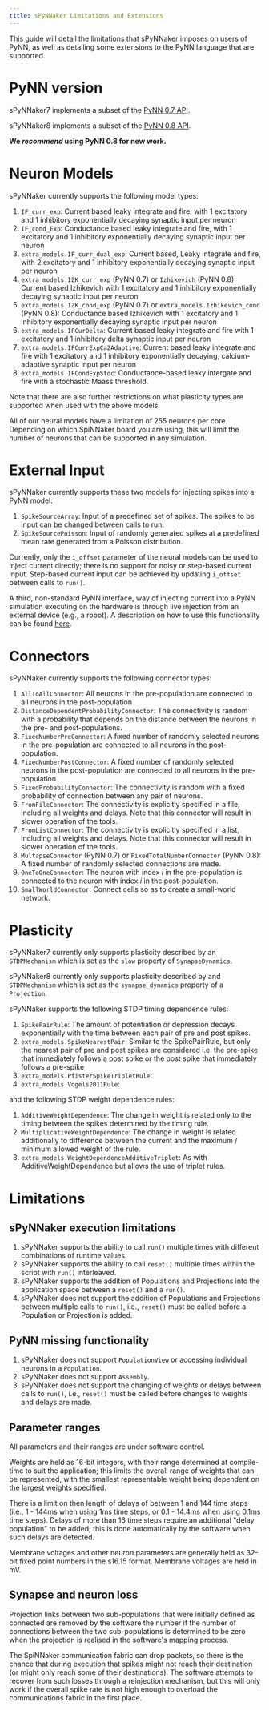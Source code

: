 ```yaml
---
title: sPyNNaker Limitations and Extensions
---
```


This guide will detail the limitations that sPyNNaker imposes on users of PyNN, as well as detailing some extensions to the PyNN language that are supported.


# PyNN version

sPyNNaker7 implements a subset of the [PyNN 0.7 API](http://neuralensemble.org/trac/PyNN/wiki/API-0.7).

sPyNNaker8 implements a subset of the [PyNN 0.8 API](http://neuralensemble.org/docs/PyNN/0.8/api_reference.html).

**We _recommend_ using PyNN 0.8 for new work.**

# Neuron Models

sPyNNaker currently supports the following model types:

1. `IF_curr_exp`: Current based leaky integrate and fire, with 1 excitatory and 1 inhibitory exponentially decaying synaptic input per neuron
1. `IF_cond_Exp`: Conductance based leaky integrate and fire, with 1 excitatory and 1 inhibitory exponentially decaying synaptic input per neuron
1. `extra_models.IF_curr_dual_exp`: Current based, Leaky integrate and fire, with 2 excitatory and 1 inhibitory exponentially decaying synaptic input per neuron
1. `extra_models.IZK_curr_exp` (PyNN 0.7) or `Izhikevich` (PyNN 0.8): Current based Izhikevich with 1 excitatory and 1 inhibitory exponentially decaying synaptic input per neuron
1. `extra_models.IZK_cond_exp` (PyNN 0.7) or `extra_models.Izhikevich_cond` (PyNN 0.8): Conductance based Izhikevich with 1 excitatory and 1 inhibitory exponentially decaying synaptic input per neuron
1. `extra_models.IFCurDelta`: Current based leaky integrate and fire with 1 excitatory and 1 inhibitory delta synaptic input per neuron
1. `extra_models.IFCurrExpCa2Adaptive`: Current based leaky integrate and fire with 1 excitatory and 1 inhibitory exponentially decaying, calcium-adaptive synaptic input per neuron
1. `extra_models.IFCondExpStoc`: Conductance-based leaky intergate and fire with a stochastic Maass threshold.

Note that there are also further restrictions on what plasticity types are supported when used with the above models.

All of our neural models have a limitation of 255 neurons per core.  Depending on which SpiNNaker board you are using, this will limit the number of neurons that can be supported in any simulation.

# External Input

sPyNNaker currently supports these two models for injecting spikes into a PyNN model:

1. `SpikeSourceArray`: Input of a predefined set of spikes.  The spikes to be input can be changed between calls to run.
1. `SpikeSourcePoisson`: Input of randomly generated spikes at a predefined mean rate generated from a Poisson distribution.

Currently, only the `i_offset` parameter of the neural models can be used to inject current directly; there is no support for noisy or step-based current input.  Step-based current input can be achieved by updating `i_offset` between calls to `run()`.

A third, non-standard PyNN interface, way of injecting current into a PyNN simulation executing on the hardware is through live injection from an external device (e.g., a robot). A description on how to use this functionality can be found [here](SimpleIO-LabManual.pdf).

# Connectors

sPyNNaker currently supports the following connector types:

1. `AllToAllConnector`: All neurons in the pre-population are connected to all neurons in the post-population
1. `DistanceDependentProbabilityConnector`: The connectivity is random with a probability that depends on the distance between the neurons in the pre- and post-populations.
1. `FixedNumberPreConnector`: A fixed number of randomly selected neurons in the pre-population are connected to all neurons in the post-population.
1. `FixedNumberPostConnector`: A fixed number of randomly selected neurons in the post-population are connected to all neurons in the pre-population.
1. `FixedProbabilityConnector`: The connectivity is random with a fixed probability of connection between any pair of neurons.
1. `FromFileConnector`: The connectivity is explicitly specified in a file, including all weights and delays.  Note that this connector will result in slower operation of the tools.
1. `FromListConnector`: The connectivity is explicitly specified in a list, including all weights and delays.  Note that this connector will result in slower operation of the tools.
1. `MultapseConnector` (PyNN 0.7) or `FixedTotalNumberConnector` (PyNN 0.8): A fixed number of randomly selected connections are made.
1. `OneToOneConnector`: The neuron with index _i_ in the pre-population is connected to the neuron with index _i_ in the post-population.
1. `SmallWorldConnector`: Connect cells so as to create a small-world network.

# Plasticity

sPyNNaker7 currently only supports plasticity described by an `STDPMechanism` which is set as the `slow` property of `SynapseDynamics`.

sPyNNaker8 currently only supports plasticity described by and `STDPMechanism` which is set as the `synapse_dynamics` property of a `Projection`.

sPyNNaker supports the following STDP timing dependence rules:

1. `SpikePairRule`: The amount of potentiation or depression decays exponentially with the time between each pair of pre and post spikes.
1. `extra_models.SpikeNearestPair`: Similar to the SpikePairRule, but only the nearest pair of pre and post spikes are considered i.e. the pre-spike that immediately follows a post spike or the post spike that immediately follows a pre-spike
1. `extra_models.PfisterSpikeTripletRule`:
1. `extra_models.Vogels2011Rule`:

and the following STDP weight dependence rules:

1. `AdditiveWeightDependence`: The change in weight is related only to the timing between the spikes determined by the timing rule.
1. `MultiplicativeWeightDependence`: The change in weight is related additionally to difference between the current and the maximum / minimum allowed weight of the rule.
1. `extra_models.WeightDependenceAdditiveTriplet`: As with AdditiveWeightDependence but allows the use of triplet rules.

# Limitations

## sPyNNaker execution limitations

1. sPyNNaker supports the ability to call `run()` multiple times with different combinations of runtime values.
1. sPyNNaker supports the ability to call `reset()` multiple times within the script with `run()` interleaved.
1. sPyNNaker supports the addition of Populations and Projections into the application space between a `reset()` and a `run()`.
1. sPyNNaker does not support the addition of Populations and Projections between multiple calls to `run()`, i.e., `reset()` must be called before a Population or Projection is added.

## PyNN missing functionality

1. sPyNNaker does not support `PopulationView` or accessing individual neurons in a `Population`.
1. sPyNNaker does not support `Assembly`.
1. sPyNNaker does not support the changing of weights or delays between calls to `run()`, i.e., `reset()` must be called before changes to weights and delays are made.

## Parameter ranges

All parameters and their ranges are under software control.

Weights are held as 16-bit integers, with their range determined at compile-time to suit the application; this limits the overall range of weights that can be represented, with the smallest representable weight being dependent on the largest weights specified.

There is a limit on then length of delays of between 1 and 144 time steps (i.e., 1 - 144ms when using 1ms time steps, or 0.1 - 14.4ms when using 0.1ms time steps).  Delays of more than 16 time steps require an additional "delay population" to be added; this is done automatically by the software when such delays are detected.

Membrane voltages and other neuron parameters are generally held as 32-bit fixed point numbers in the s16.15 format.  Membrane voltages are held in mV.

## Synapse and neuron loss

Projection links between two sub-populations that were initially defined as connected are removed by the software the number if the number of connections between the two sub-populations is determined to be zero when the projection is realised in
the software's mapping process.

The SpiNNaker communication fabric can drop packets, so there is the chance that during execution that spikes might not reach their destination (or might only reach some of their destinations).  The software attempts to recover from such losses through a reinjection mechanism, but this will only work if the overall spike rate is not high enough to overload the communications fabric in the first place.
